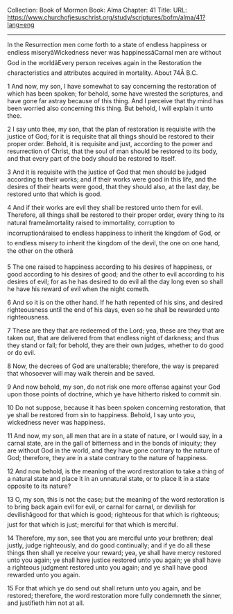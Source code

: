 Collection: Book of Mormon
Book: Alma
Chapter: 41
Title: 
URL: https://www.churchofjesuschrist.org/study/scriptures/bofm/alma/41?lang=eng

---

In the Resurrection men come forth to a state of endless happiness or endless miseryâWickedness never was happinessâCarnal men are without God in the worldâEvery person receives again in the Restoration the characteristics and attributes acquired in mortality. About 74Â B.C.

1 And now, my son, I have somewhat to say concerning the restoration of which has been spoken; for behold, some have wrested the scriptures, and have gone far astray because of this thing. And I perceive that thy mind has been worried also concerning this thing. But behold, I will explain it unto thee.

2 I say unto thee, my son, that the plan of restoration is requisite with the justice of God; for it is requisite that all things should be restored to their proper order. Behold, it is requisite and just, according to the power and resurrection of Christ, that the soul of man should be restored to its body, and that every part of the body should be restored to itself.

3 And it is requisite with the justice of God that men should be judged according to their works; and if their works were good in this life, and the desires of their hearts were good, that they should also, at the last day, be restored unto that which is good.

4 And if their works are evil they shall be restored unto them for evil. Therefore, all things shall be restored to their proper order, every thing to its natural frameâmortality raised to immortality, corruption to incorruptionâraised to endless happiness to inherit the kingdom of God, or to endless misery to inherit the kingdom of the devil, the one on one hand, the other on the otherâ

5 The one raised to happiness according to his desires of happiness, or good according to his desires of good; and the other to evil according to his desires of evil; for as he has desired to do evil all the day long even so shall he have his reward of evil when the night cometh.

6 And so it is on the other hand. If he hath repented of his sins, and desired righteousness until the end of his days, even so he shall be rewarded unto righteousness.

7 These are they that are redeemed of the Lord; yea, these are they that are taken out, that are delivered from that endless night of darkness; and thus they stand or fall; for behold, they are their own judges, whether to do good or do evil.

8 Now, the decrees of God are unalterable; therefore, the way is prepared that whosoever will may walk therein and be saved.

9 And now behold, my son, do not risk one more offense against your God upon those points of doctrine, which ye have hitherto risked to commit sin.

10 Do not suppose, because it has been spoken concerning restoration, that ye shall be restored from sin to happiness. Behold, I say unto you, wickedness never was happiness.

11 And now, my son, all men that are in a state of nature, or I would say, in a carnal state, are in the gall of bitterness and in the bonds of iniquity; they are without God in the world, and they have gone contrary to the nature of God; therefore, they are in a state contrary to the nature of happiness.

12 And now behold, is the meaning of the word restoration to take a thing of a natural state and place it in an unnatural state, or to place it in a state opposite to its nature?

13 O, my son, this is not the case; but the meaning of the word restoration is to bring back again evil for evil, or carnal for carnal, or devilish for devilishâgood for that which is good; righteous for that which is righteous; just for that which is just; merciful for that which is merciful.

14 Therefore, my son, see that you are merciful unto your brethren; deal justly, judge righteously, and do good continually; and if ye do all these things then shall ye receive your reward; yea, ye shall have mercy restored unto you again; ye shall have justice restored unto you again; ye shall have a righteous judgment restored unto you again; and ye shall have good rewarded unto you again.

15 For that which ye do send out shall return unto you again, and be restored; therefore, the word restoration more fully condemneth the sinner, and justifieth him not at all.
